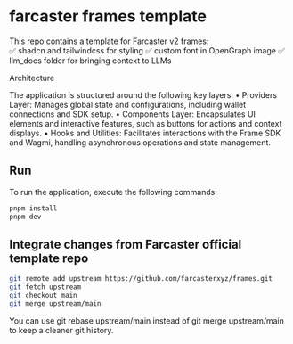 # farcaster frames template

This repo contains a template for Farcaster v2 frames:  
✅ shadcn and tailwindcss for styling
✅ custom font in OpenGraph image
✅ llm_docs folder for bringing context to LLMs

Architecture

The application is structured around the following key layers:
• Providers Layer: Manages global state and configurations, including wallet connections and SDK setup.
• Components Layer: Encapsulates UI elements and interactive features, such as buttons for actions and context displays.
• Hooks and Utilities: Facilitates interactions with the Frame SDK and Wagmi, handling asynchronous operations and state management.

## Run

To run the application, execute the following commands:

```bash
pnpm install
pnpm dev
```

## Integrate changes from Farcaster official template repo

```bash
git remote add upstream https://github.com/farcasterxyz/frames.git
git fetch upstream
git checkout main
git merge upstream/main
```

You can use git rebase upstream/main instead of git merge upstream/main to keep a cleaner git history.
